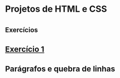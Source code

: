 <h1>Projetos de HTML e CSS<h1>

<h2>Exercícios<h2>
<a href="https://gustavorssbr.github.io/html-css/exercicios/ex001/index.html" target="_blank"><h3>Exercício 1<h3></a>
<p>Parágrafos e quebra de linhas<p>